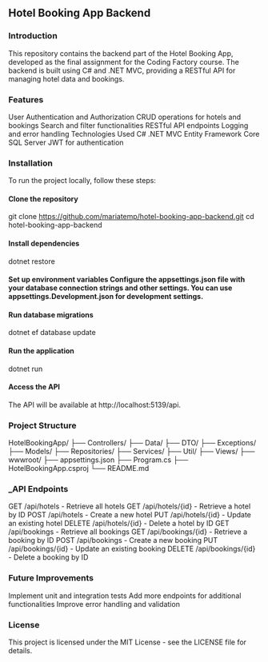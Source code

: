 ## __Hotel Booking App Backend__
### __Introduction__
This repository contains the backend part of the Hotel Booking App, developed as the final assignment for the Coding Factory course. The backend is built using C# and .NET MVC, providing a RESTful API for managing hotel data and bookings.

### __Features__
User Authentication and Authorization
CRUD operations for hotels and bookings
Search and filter functionalities
RESTful API endpoints
Logging and error handling
Technologies Used
C#
.NET MVC
Entity Framework Core
SQL Server
JWT for authentication

### __Installation__
To run the project locally, follow these steps:

#### Clone the repository
git clone https://github.com/mariatemp/hotel-booking-app-backend.git
cd hotel-booking-app-backend

#### Install dependencies
dotnet restore

#### Set up environment variables Configure the appsettings.json file with your database connection strings and other settings. You can use appsettings.Development.json for development settings.

#### Run database migrations
dotnet ef database update

#### Run the application
dotnet run

#### Access the API
The API will be available at http://localhost:5139/api.

### __Project Structure__

HotelBookingApp/
├── Controllers/
├── Data/
├── DTO/
├── Exceptions/
├── Models/
├── Repositories/
├── Services/
├── Util/
├── Views/
├── wwwroot/
├── appsettings.json
├── Program.cs
├── HotelBookingApp.csproj
└── README.md

### ___API Endpoints__
GET /api/hotels - Retrieve all hotels
GET /api/hotels/{id} - Retrieve a hotel by ID
POST /api/hotels - Create a new hotel
PUT /api/hotels/{id} - Update an existing hotel
DELETE /api/hotels/{id} - Delete a hotel by ID
GET /api/bookings - Retrieve all bookings
GET /api/bookings/{id} - Retrieve a booking by ID
POST /api/bookings - Create a new booking
PUT /api/bookings/{id} - Update an existing booking
DELETE /api/bookings/{id} - Delete a booking by ID

### __Future Improvements__
Implement unit and integration tests
Add more endpoints for additional functionalities
Improve error handling and validation

### __License__
This project is licensed under the MIT License - see the LICENSE file for details.

